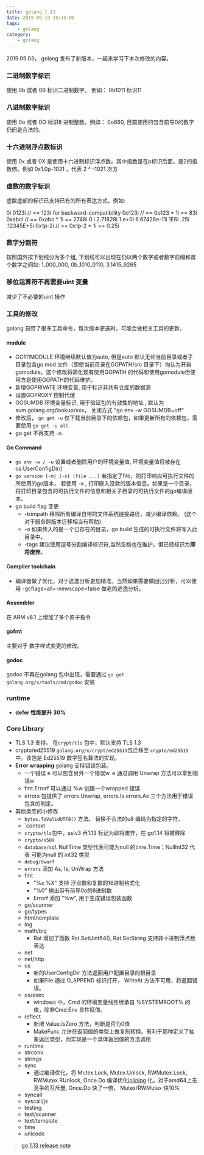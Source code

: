 ```yaml
---
title: golang 1.13 
date: 2019-09-19 15:15:00
tags:
    - golang
category:
    - golang
---
```



2019.09.03， golang 发布了新版本，一起来学习下本次修改的内容。

<!-- more  -->

### 二进制数字标识

使用 0b 或者 0B 标识二进制数字。 例如： 0b1011 标识11

### 八进制数字标识

使用 0o 或者 0O 标识8 进制整数。例如： 0o660, 目前使用的包含前导0的数字仍旧是合法的。


### 十六进制浮点数标识

使用 0x 或者 0X 是使用十六进制标识浮点数。其中指数是在p标识后面，是2的指数倍。例如 0x1.0p-1021 ，代表 2 ^ -1021 次方

### 虚数的数字标识

虚数虚部的标识已支持已有的所有表达方式，例如:

0i
0123i         // == 123i for backward-compatibility
0o123i        // == 0o123 * 1i == 83i
0xabci        // == 0xabc * 1i == 2748i
0.i
2.71828i
1.e+0i
6.67428e-11i
1E6i
.25i
.12345E+5i
0x1p-2i       // == 0x1p-2 * 1i == 0.25i

### 数字分割符

按照国外按下划线分为多个组, 下划线可以出现在仍以两个数字或者数字前缀和首个数字之间如: 1\_000\_000, 0b\_1010\_0110, 3.1415\_9265


### 移位运算符不再需要uint 变量

减少了不必要的uint 操作

### 工具的修改

  golang 自带了很多工具命令，每次版本更迭时，可能会做相关工具的更新。

#### module

  - GO111MODULE 环境继续默认值为auto, 但是auto 默认无论当前目录或者子目录包含go.mod 文件（即使当前目录在GOPATH/src 目录下）均认为开启gomodule。这个修改将简化现有使用GOPATH 的代码和使用gomodule但使用方是使用GOPATH的代码维护。
  - 新增GOPRIVATE 环境变量, 用于标识非共有仓库的数据源
  - 设置GOPROXY 控制代理
  - GOSUMDB 环境变量标识, 用于验证包的有效性的地址 , 默认为 sum.golang.org/lookup/xxx， 关闭方式  "go env -w GOSUMDB=off"
  - 修改后， `go get -u` 仅下载当前目录下的依赖包，如果更新所有的依赖包，需要使用 `go get -u all`
  - go get 不再支持 `-m`. 

#### Go Command

  - `go env -w / -u` 设置或者删除用户的环境变量值, 环境变量值将被存在 os.UserConfigDir()
  - `go version [-m] [-v] [file ...]`  若指定了file，则打印响应可执行文件的所使用的go版本， 若使用 `-m` , 打印嵌入没款的版本信息。如果是一个目录，将打印目录包含的可执行文件的信息和相关子目录的可执行文件的go编译版本。
  - go build flag 变更
    - -trimpath 移除所有编译自带的文件系统链接路径，减少编译依赖。 (这个对于服务跨版本迁移相当有帮助)
    - -o 如果传入的是一个已存在的目录，go build 生成的可执行文件将写入此目录中。
    - -tags 建议使用逗号分割编译标识符,当然空格也在维护，但已经标识为**即将废弃**。

#### Compiler toolchain

  - 编译器做了优化，对于逃逸分析更加精准。当然如果需要做回归分析，可以使用 -gcflags=all=-newscape=false 做老的逃逸分析。

#### Assembler

  在 ARM v8.1 上增加了多个原子指令

#### gofmt

  主要对于 数字样式变更的修改。

#### godoc

  godoc 不再在golang 包中出现，需要通过 `go get golang.org/x/tools/cmd/godoc` 安装

### runtime

  - **defer 性能提升 30%**

### Core Library

  - TLS 1.3 支持。 在`crypt/tls` 包中，默认支持 TLS 1.3
  - crypto/ed25519 `golang.org/x/crypt/ed25519`包迁移至 `crypto/ed25519` 中。该包是 Ed25519 数字签名算法的实现。
  - **Error wrapping** golang 支持错误包装。
    - 一个错误 e 可以包含另外一个错误w. e 通过调用 Unwrap 方法可以拿到错误w
    - fmt.Errorf 可以通过 %w 创建一个wrapped 错误
    - errors 包提供了 errors.Unwrap, errors.Is errors.As 三个方法用于错误包含的判定。
  - 其他类库的小修改
    - `bytes.ToValidUTF8()` 方法。 替换不合法的u8 编码为指定的字符。
    - `context
    - `crypto/tls`包中，sslv3 再1.13 标记为即将废弃，在 go1.14 将被移除
    - `crypto/x509` 
    - `database/sql` NullTime 类型代表可能为null 的time.Time；NullInt32 代表 可能为null 的 int32 类型
    - `debug/dwarf` 
    - `errors` 添加 As, Is, UnWrap 方法
    - fmt 
      - "%x %X" 支持 浮点数和复数的16进制格式化
      - "%0" 输出带有前导0o的8进制数
      - Errorf 添加 "%w", 用于生成错误包装函数
    - go/scanner
    - go/types
    - html/template
    - log
    - math/big
      - Rat 增加了函数 Rat.SetUint64(), Rat.SetString 支持非十进制浮点数表达
    - net
    - net/http
    - os
      - 新的UserConfigDir 方法返回用户配置目录的根目录
      - 如果File 通过 O_APPEND 标识打开， WriteAt 方法不可用，将返回错误。
    - os/exec
      - windows 中，Cmd 的环境变量线性继承自 %SYSTEMROOT% 的值，除非Cmd.Env 显性赋值。
    - reflect
      - 新增 Value.IsZero 方法，判断是否为0值
      - MakeFunc 允许在返回值的类型上做复制转换。有利于那种定义了抽象返回类型，而实现是一个具体返回值的方法调用
    - runtime
    - strconv
    - strings
    - sync
      - 通过编译优化，将 Mutex.Lock, Mutex.Unlock, RWMutex.Lock, RWMutex.RUnlock, Once.Do 编译优化[inlining](https://github.com/golang/go/wiki/CompilerOptimizations#function-inlining) 化。对于amd64上无竞争的互斥量, Once.Do 快了一倍， Mutex/RWMutex 快10%
    - syncall
    - syscall/js
    - testing
    - text/scanner
    - text/template
    - time
    - unicode

> [go 1.13 release note ](https://golang.google.cn/doc/go1.13) 
